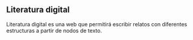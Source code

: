 ## Literatura digital

Literatura digital es una web que permitirá escribir relatos con diferentes estructuras a partir de nodos de texto.